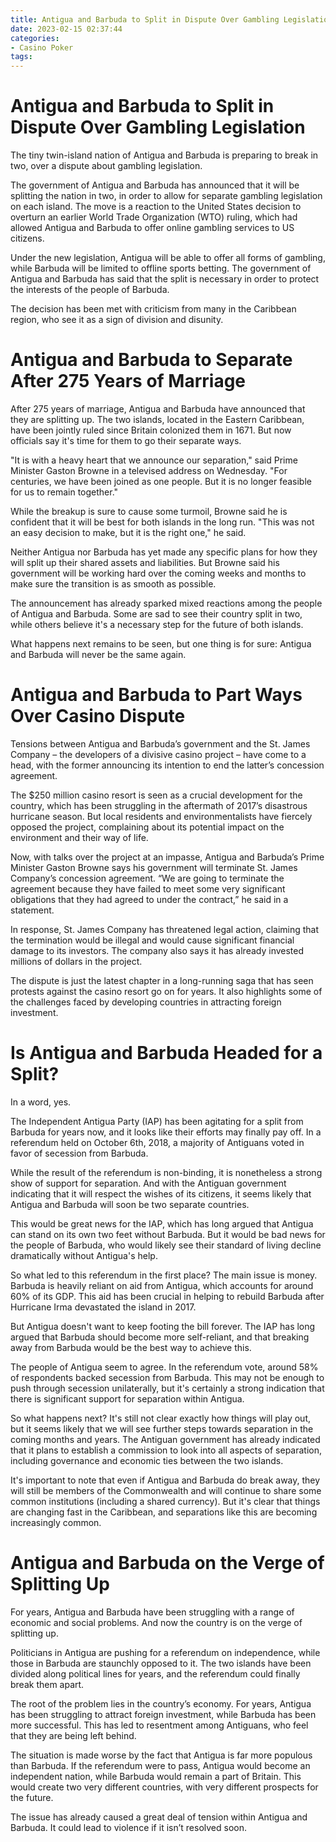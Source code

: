 ```yaml
---
title: Antigua and Barbuda to Split in Dispute Over Gambling Legislation 
date: 2023-02-15 02:37:44
categories:
- Casino Poker
tags:
---
```



#  Antigua and Barbuda to Split in Dispute Over Gambling Legislation 

The tiny twin-island nation of Antigua and Barbuda is preparing to break in two, over a dispute about gambling legislation.

The government of Antigua and Barbuda has announced that it will be splitting the nation in two, in order to allow for separate gambling legislation on each island. The move is a reaction to the United States decision to overturn an earlier World Trade Organization (WTO) ruling, which had allowed Antigua and Barbuda to offer online gambling services to US citizens.

Under the new legislation, Antigua will be able to offer all forms of gambling, while Barbuda will be limited to offline sports betting. The government of Antigua and Barbuda has said that the split is necessary in order to protect the interests of the people of Barbuda.

The decision has been met with criticism from many in the Caribbean region, who see it as a sign of division and disunity.

#  Antigua and Barbuda to Separate After 275 Years of Marriage 

After 275 years of marriage, Antigua and Barbuda have announced that they are splitting up. The two islands, located in the Eastern Caribbean, have been jointly ruled since Britain colonized them in 1671. But now officials say it's time for them to go their separate ways.

"It is with a heavy heart that we announce our separation," said Prime Minister Gaston Browne in a televised address on Wednesday. "For centuries, we have been joined as one people. But it is no longer feasible for us to remain together."

While the breakup is sure to cause some turmoil, Browne said he is confident that it will be best for both islands in the long run. "This was not an easy decision to make, but it is the right one," he said.

Neither Antigua nor Barbuda has yet made any specific plans for how they will split up their shared assets and liabilities. But Browne said his government will be working hard over the coming weeks and months to make sure the transition is as smooth as possible.

The announcement has already sparked mixed reactions among the people of Antigua and Barbuda. Some are sad to see their country split in two, while others believe it's a necessary step for the future of both islands.

What happens next remains to be seen, but one thing is for sure: Antigua and Barbuda will never be the same again.

#  Antigua and Barbuda to Part Ways Over Casino Dispute 

Tensions between Antigua and Barbuda’s government and the St. James Company – the developers of a divisive casino project – have come to a head, with the former announcing its intention to end the latter’s concession agreement.

The $250 million casino resort is seen as a crucial development for the country, which has been struggling in the aftermath of 2017’s disastrous hurricane season. But local residents and environmentalists have fiercely opposed the project, complaining about its potential impact on the environment and their way of life.

Now, with talks over the project at an impasse, Antigua and Barbuda’s Prime Minister Gaston Browne says his government will terminate St. James Company’s concession agreement. “We are going to terminate the agreement because they have failed to meet some very significant obligations that they had agreed to under the contract,” he said in a statement.

In response, St. James Company has threatened legal action, claiming that the termination would be illegal and would cause significant financial damage to its investors. The company also says it has already invested millions of dollars in the project.

The dispute is just the latest chapter in a long-running saga that has seen protests against the casino resort go on for years. It also highlights some of the challenges faced by developing countries in attracting foreign investment.

#  Is Antigua and Barbuda Headed for a Split?

In a word, yes.

The Independent Antigua Party (IAP) has been agitating for a split from Barbuda for years now, and it looks like their efforts may finally pay off. In a referendum held on October 6th, 2018, a majority of Antiguans voted in favor of secession from Barbuda.

While the result of the referendum is non-binding, it is nonetheless a strong show of support for separation. And with the Antiguan government indicating that it will respect the wishes of its citizens, it seems likely that Antigua and Barbuda will soon be two separate countries.

This would be great news for the IAP, which has long argued that Antigua can stand on its own two feet without Barbuda. But it would be bad news for the people of Barbuda, who would likely see their standard of living decline dramatically without Antigua's help.

So what led to this referendum in the first place? The main issue is money. Barbuda is heavily reliant on aid from Antigua, which accounts for around 60% of its GDP. This aid has been crucial in helping to rebuild Barbuda after Hurricane Irma devastated the island in 2017.

But Antigua doesn't want to keep footing the bill forever. The IAP has long argued that Barbuda should become more self-reliant, and that breaking away from Barbuda would be the best way to achieve this.

The people of Antigua seem to agree. In the referendum vote, around 58% of respondents backed secession from Barbuda. This may not be enough to push through secession unilaterally, but it's certainly a strong indication that there is significant support for separation within Antigua.

So what happens next? It's still not clear exactly how things will play out, but it seems likely that we will see further steps towards separation in the coming months and years. The Antiguan government has already indicated that it plans to establish a commission to look into all aspects of separation, including governance and economic ties between the two islands.

It's important to note that even if Antigua and Barbuda do break away, they will still be members of the Commonwealth and will continue to share some common institutions (including a shared currency). But it's clear that things are changing fast in the Caribbean, and separations like this are becoming increasingly common.

#  Antigua and Barbuda on the Verge of Splitting Up

For years, Antigua and Barbuda have been struggling with a range of economic and social problems. And now the country is on the verge of splitting up.

Politicians in Antigua are pushing for a referendum on independence, while those in Barbuda are staunchly opposed to it. The two islands have been divided along political lines for years, and the referendum could finally break them apart.

The root of the problem lies in the country’s economy. For years, Antigua has been struggling to attract foreign investment, while Barbuda has been more successful. This has led to resentment among Antiguans, who feel that they are being left behind.

The situation is made worse by the fact that Antigua is far more populous than Barbuda. If the referendum were to pass, Antigua would become an independent nation, while Barbuda would remain a part of Britain. This would create two very different countries, with very different prospects for the future.

The issue has already caused a great deal of tension within Antigua and Barbuda. It could lead to violence if it isn’t resolved soon.